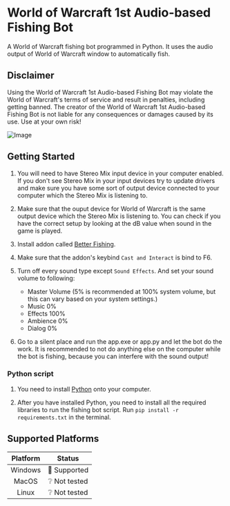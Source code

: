 # World of Warcraft 1st Audio-based Fishing Bot

A World of Warcraft fishing bot programmed in Python. It uses the audio output of World of Warcraft window to automatically fish.

## Disclaimer
Using the World of Warcraft 1st Audio-based Fishing Bot may violate the World of Warcraft's terms of service and result in penalties, including getting banned. The creator of the World of Warcraft 1st Audio-based Fishing Bot is not liable for any consequences or damages caused by its use. Use at your own risk!

![Image](https://static.icy-veins.com/images/wow/og-image-fishing.jpg)

## Getting Started

1. You will need to have Stereo Mix input device in your computer enabled. If you don't see Stereo Mix in your input devices try to update drivers and make sure you have some sort of output device connected to your computer which the Stereo Mix is listening to.

2. Make sure that the ouput device for World of Warcraft is the same output device which the Stereo Mix is listening to. You can check if you have the correct setup by looking at the dB value when sound in the game is played.

3. Install addon called [Better Fishing](https://www.curseforge.com/wow/addons/better-fishing).

4. Make sure that the addon's keybind ```Cast and Interact``` is bind to F6.

5. Turn off every sound type except ```Sound Effects```. And set your sound volume to following:
    - Master Volume (5% is recommended at 100% system volume, but this can vary based on your system settings.)
    - Music 0%
    - Effects 100%
    - Ambience 0%
    - Dialog 0%

6. Go to a silent place and run the app.exe or app.py and let the bot do the work. It is recommended to not do anything else on the computer while the bot is fishing, because you can interfere with the sound output!

### Python script

1. You need to install [Python](https://www.python.org/downloads/) onto your computer.

2. After you have installed Python, you need to install all the required libraries to run the fishing bot script. Run ```pip install -r requirements.txt``` in the terminal.

## Supported Platforms

| Platform | Status                     |
|:--------:|:--------------------------:|
| Windows  | :green_heart: Supported    |
| MacOS    | :grey_question: Not tested |
| Linux    | :grey_question: Not tested |
